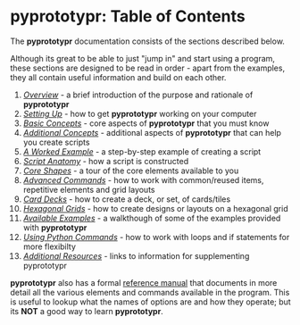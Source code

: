 # pyprototypr: Table of Contents

The **pyprototypr** documentation consists of the sections described below.

Although its great to be able to just "jump in" and start using a program, these
sections are designed to be read in order - apart from the examples, they all contain
useful information and build on each other.

1. *[Overview](overview.md)* -
    a brief introduction of the purpose and rationale of **pyprototypr**
2. *[Setting Up](setting_up.md)* -
    how to get **pyprototypr** working on your computer
3. *[Basic Concepts](basic_concepts.md)* -
    core aspects of **pyprototypr** that you must know
4. *[Additional Concepts](additional_concepts.md)* -
    additional aspects of **pyprototypr** that can help you create scripts
5. *[A Worked Example](worked_example.md)* -
    a step-by-step example of creating a script
6. *[Script Anatomy](script_anatomy.md)* -
    how a script is constructed
7. *[Core Shapes](core_shapes.md)* -
    a tour of the core elements available to you
8. *[Advanced Commands](advanced_commands.md)* -
    how to work with common/reused items, repetitive elements and grid layouts
9. *[Card Decks](card_decks.md)* -
    how to create a deck, or set, of cards/tiles
11. *[Hexagonal Grids](hexagonal_grids.md)* -
    how to create designs or layouts on a hexagonal grid
11. *[Available Examples](available_examples.md)* -
    a walkthough of some of the examples provided with **pyprototypr**
12. *[Using Python Commands](python_commands.md)* -
    how to work with loops and if statements for more flexibilty
13. *[Additional Resources](additional_resources.md)* -
    links to information for supplementing pyprototypr

**pyprototypr** also has a formal [reference manual](manual_technical.rst)
that documents in more detail all the various elements and commands available in the
program.  This is useful to lookup what the names of options are and how they operate;
but its **NOT** a good way to learn **pyprototypr**.
